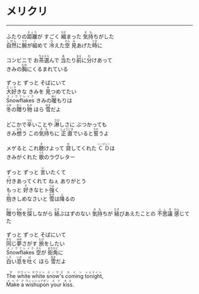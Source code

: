 # メリクリ
---
<lyric>
ふたりの<ruby>距離<rt>きょり</rt></ruby>が すごく <ruby>縮<rt>ちぢ</rt></ruby>まった <ruby>気持<rt>きも</rt></ruby>ちがした<br/>&#13;
<ruby>自然<rt>しぜん</rt></ruby>に<ruby>腕<rt>うで</rt></ruby>が<ruby>組<rt>く</rt></ruby>めて <ruby>冷<rt>ひ</rt></ruby>えた<ruby>空<rt>そら</rt></ruby> <ruby>見<rt>み</rt></ruby>あげた<ruby>時<rt>とき</rt></ruby>に<br/>&#13;
<br/>&#13;
コンビニで お<ruby>茶選<rt>ちゃえら</rt></ruby>んで <ruby>当<rt>あ</rt></ruby>たり<ruby>前<rt>まえ</rt></ruby>に<ruby>分<rt>わ</rt></ruby>けあって<br/>&#13;
きみの<ruby>胸<rt>むね</rt></ruby>にくるまれている<br/>&#13;
<br/>&#13;
ずっと ずっと そばにいて<br/>&#13;
<ruby>大好<rt>だいす</rt></ruby>きな きみを <ruby>見<rt>み</rt></ruby>つめてたい<br/>&#13;
<ruby>Snowflakes<rt>スノウフレイク</rt></ruby> きみの<ruby>暖<rt>ぬく</rt></ruby>もりは<br/>&#13;
<ruby>冬<rt>ふゆ</rt></ruby>の<ruby>贈<rt>おく</rt></ruby>り<ruby>物<rt>もの</rt></ruby> ほら <ruby>雪<rt>ゆき</rt></ruby>だよ<br/>&#13;
<br/>&#13;
どこかで<ruby>辛<rt>つら</rt></ruby>いことや <ruby>淋<rt>さび</rt></ruby>しさに ぶつかっても<br/>&#13;
きみ<ruby>想<rt>おも</rt></ruby>う この<ruby>気持<rt>きも</rt></ruby>ちに <ruby>正直<rt>しょうじき</rt></ruby>でいると<ruby>誓<rt>ちか</rt></ruby>うよ<br/>&#13;
<br/>&#13;
メゲると これ<ruby>聴<rt>き</rt></ruby>けよって <ruby>貸<rt>か</rt></ruby>してくれた <ruby>ＣＤ<rt>シーディー</rt></ruby>は<br/>&#13;
きみがくれた <ruby>歌<rt>うた</rt></ruby>のラヴレター<br/>&#13;
<br/>&#13;
ずっと ずっと <ruby>言<rt>い</rt></ruby>いたくて<br/>&#13;
<ruby>付<rt>つ</rt></ruby>きあってくれて ねぇ ありがとう<br/>&#13;
もっと <ruby>好<rt>す</rt></ruby>きなヒト<ruby>強<rt>つよ</rt></ruby>く<br/>&#13;
<ruby>抱<rt>だ</rt></ruby>きしめなさいと <ruby>雪<rt>ゆき</rt></ruby>は<ruby>降<rt>ふ</rt></ruby>るの<br/>&#13;
<br/>&#13;
<ruby>贈<rt>おく</rt></ruby>り<ruby>物<rt>もの</rt></ruby>を<ruby>探<rt>さが</rt></ruby>しながら <ruby>結<rt>むす</rt></ruby>ぶはずのない <ruby>気持<rt>きも</rt></ruby>ちが <ruby>結<rt>むす</rt></ruby>びあえたことの <ruby>不思議<rt>ふしぎ</rt></ruby> <ruby>感<rt>かん</rt></ruby>じてた<br/>&#13;
<br/>&#13;
ずっと ずっと そばにいて<br/>&#13;
<ruby>同<rt>おな</rt></ruby>じ<ruby>夢<rt>ゆめ</rt></ruby>さがす <ruby>旅<rt>たび</rt></ruby>をしたい<br/>&#13;
<ruby>Snowflakes<rt>スノウフレイク</rt></ruby> <ruby>空<rt>そら</rt></ruby>が <ruby>街角<rt>まちかど</rt></ruby>に<br/>&#13;
<ruby>白<rt>しろ</rt></ruby>い<ruby>息<rt>いき</rt></ruby>を<ruby>吐<rt>は</rt></ruby>く ほら <ruby>雪<rt>ゆき</rt></ruby>だよ<br/>&#13;
<br/>&#13;
<ruby>The<rt>ザ</rt></ruby> <ruby>white<rt>ホワイト</rt></ruby> <ruby>white<rt>ホワイト</rt></ruby> <ruby>snow's<rt>スノウズ</rt></ruby> <ruby>coming<rt>カミン</rt></ruby> <ruby>tonight<rt>トゥナイト</rt></ruby>,<br/>&#13;
<ruby>Make<rt>メイク</rt></ruby> <ruby>a<rt>ア</rt></ruby> <ruby>wishupon<rt>ウィッシュアポン</rt></ruby> <ruby>your<rt>ユア</rt></ruby> <ruby>kiss<rt>キス</rt></ruby>.<br/>&#13;
</lyric>
